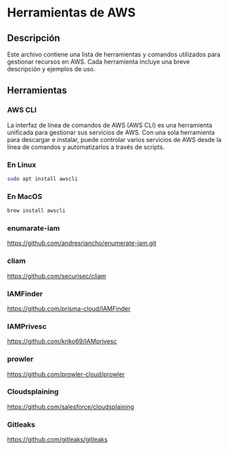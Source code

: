 # Herramientas de AWS

## Descripción
Este archivo contiene una lista de herramientas y comandos utilizados para gestionar recursos en AWS. Cada herramienta incluye una breve descripción y ejemplos de uso.

## Herramientas

### AWS CLI
La interfaz de línea de comandos de AWS (AWS CLI) es una herramienta unificada para gestionar sus servicios de AWS. Con una sola herramienta para descargar e instalar, puede controlar varios servicios de AWS desde la línea de comandos y automatizarlos a través de scripts.
### En Linux
```bash
sudo apt install awscli
```


### En MacOS
```bash
brew install awscli
```

### enumarate-iam
https://github.com/andresriancho/enumerate-iam.git

### cliam
https://github.com/securisec/cliam

### IAMFinder
https://github.com/prisma-cloud/IAMFinder

### IAMPrivesc
https://github.com/kriko69/IAMprivesc

### prowler
https://github.com/prowler-cloud/prowler

### Cloudsplaining
https://github.com/salesforce/cloudsplaining

### Gitleaks
https://github.com/gitleaks/gitleaks
